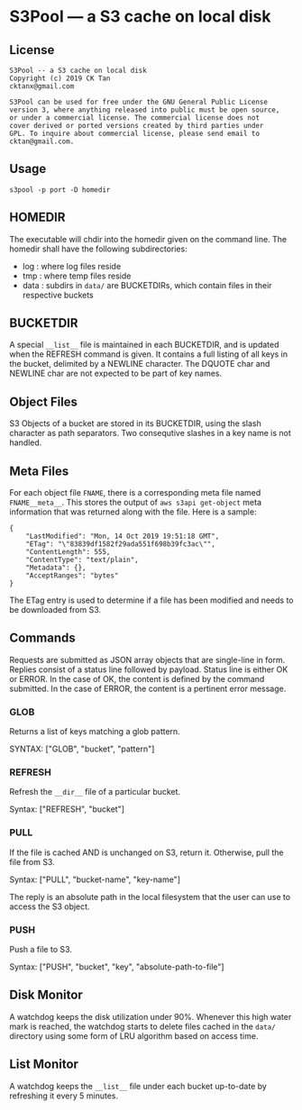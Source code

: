 # S3Pool &mdash; a S3 cache on local disk

## License

    S3Pool -- a S3 cache on local disk
    Copyright (c) 2019 CK Tan
    cktanx@gmail.com
  
    S3Pool can be used for free under the GNU General Public License
    version 3, where anything released into public must be open source,
    or under a commercial license. The commercial license does not
    cover derived or ported versions created by third parties under
    GPL. To inquire about commercial license, please send email to
    cktan@gmail.com.

## Usage

    s3pool -p port -D homedir

## HOMEDIR

The executable will chdir into the homedir given on the command line. 
The homedir shall have the following subdirectories:

+ log : where log files reside
+ tmp : where temp files reside
+ data : subdirs in `data/` are BUCKETDIRs, which contain files in
their respective buckets


## BUCKETDIR

A special `__list__` file is maintained in each BUCKETDIR, and is
updated when the REFRESH command is given. It contains a full listing
of all keys in the bucket, delimited by a NEWLINE character. The
DQUOTE char and NEWLINE char are not expected to be part of key names.


## Object Files

S3 Objects of a bucket are stored in its BUCKETDIR, using the slash
character as path separators. Two consequtive slashes in a key name is
not handled.

## Meta Files

For each object file `FNAME`, there is a corresponding meta file named
`FNAME__meta__`. This stores the output of `aws s3api get-object` meta
information that was returned along with the file. Here is a sample:

    {
        "LastModified": "Mon, 14 Oct 2019 19:51:18 GMT",
        "ETag": "\"83839df1582f29ada551f698b39fc3ac\"",
        "ContentLength": 555,
        "ContentType": "text/plain",
        "Metadata": {},
        "AcceptRanges": "bytes"
    }

The ETag entry is used to determine if a file has been modified and
needs to be downloaded from S3.

## Commands

Requests are submitted as JSON array objects that are single-line in
form.  Replies consist of a status line followed by payload.  Status
line is either OK or ERROR. In the case of OK, the content is defined by
the command submitted. In the case of ERROR, the content is a pertinent
error message.

### GLOB

Returns a list of keys matching a glob pattern.

SYNTAX: ["GLOB", "bucket", "pattern"]


### REFRESH

Refresh the `__dir__` file of a particular bucket.

Syntax: ["REFRESH", "bucket"]



### PULL 

If the file is cached AND is unchanged on S3, return it.
Otherwise, pull the file from S3.

Syntax: ["PULL", "bucket-name", "key-name"]

The reply is an absolute path in the local filesystem that the user
can use to access the S3 object.


### PUSH 

Push a file to S3.

Syntax: ["PUSH", "bucket", "key", "absolute-path-to-file"]


## Disk Monitor

A watchdog keeps the disk utilization under 90%. Whenever this high
water mark is reached, the watchdog starts to delete files cached in
the `data/` directory using some form of LRU algorithm based on access
time.

## List Monitor

A watchdog keeps the `__list__` file under each bucket up-to-date by
refreshing it every 5 minutes.

